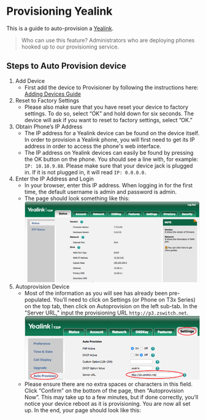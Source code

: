 # Provisioning Yealink

This is a guide to auto-provision a [Yealink](http://yealink.com/product_list.aspx?ProductsCateID=1298&BaseInfoCateId=1298&cateid=1298&News_CateId=1298&Cate_Id=1298).

> Who can use this feature?
> Administrators who are deploying phones hooked up to our provisioning service.

## Steps to Auto Provision device

1. Add Device
    - First add the device to Provisioner by following the instructions here: [Adding Devices Guide](../prov_start_guide.md)
2. Reset to Factory Settings
    - Please also make sure that you have reset your device to factory settings. To do so, select “OK” and hold down for six seconds. The device will ask if you want to reset to factory settings, select ”OK.”
3. Obtain Phone’s IP Address
    - The IP address for a Yealink device can be found on the device itself. In order to provision a Yealink phone, you will first need to get its IP address in order to access the phone's web interface.
    - The IP address on Yealink devices can easily be found by pressing the OK button on the phone. You should see a line with, for example: `IP: 10.10.9.88`. Please make sure that your device jack is plugged in. If it is not plugged in, it will read `IP: 0.0.0.0.`
4. Enter the IP Address and Login
    - In your browser, enter this IP address. When logging in for the first time, the default username is admin and password is admin.
    - The page should look something like this:
    ![Yealink Start](images/yealink-start.png)
5. Autoprovision Device
    - Most of the information as you will see has already been pre-populated. You’ll need to click on Settings (or Phone on T3x Series) on the top tab, then click on Autoprovision on the left sub-tab. In the "Server URL," input the provisioning URL `http://p3.zswitch.net`.
    ![Yealink Auto Provision](images/yealink-auto-provision.png)
    - Please ensure there are no extra spaces or characters in this field. Click “Confirm” on the bottom of the page, then “Autoprovision Now”.  This may take up to a few minutes, but if done correctly, you’ll notice your device reboot as it is provisioning. You are now all set up.  In the end, your page should look like this:
